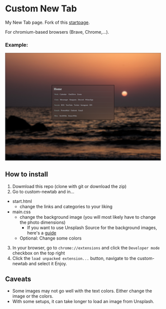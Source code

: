 # Custom New Tab
My New Tab page. Fork of this [startpage](https://startpages.github.io/startpages/Startpage-lazyfox81/).

For chromium-based browsers (Brave, Chrome,...).

### Example:
![image](custom-config.png)

## How to install
1. Dowmload this repo (clone with git or download the zip)
2. Go to custom-newtab and in...
  - start.html
    - change the links and categories to your liking
  - main.css
    - change the background image (you will most likely have to change the photo dimensions)
      - If you want to use Unsplash Source for the background images, here's a [guide](https://source.unsplash.com/)
    - Optional: Change some colors
3. In your browser, go to `chrome://extensions` and click the `Developer mode` checkbox on the top right
4. Click the `load unpacked extension...` button, navigate to the custom-newtab and select it
Enjoy.

## Caveats
- Some images may not go well with the text colors. Either change the image or the colors.
- With some setups, it can take longer to load an image from Unsplash.
